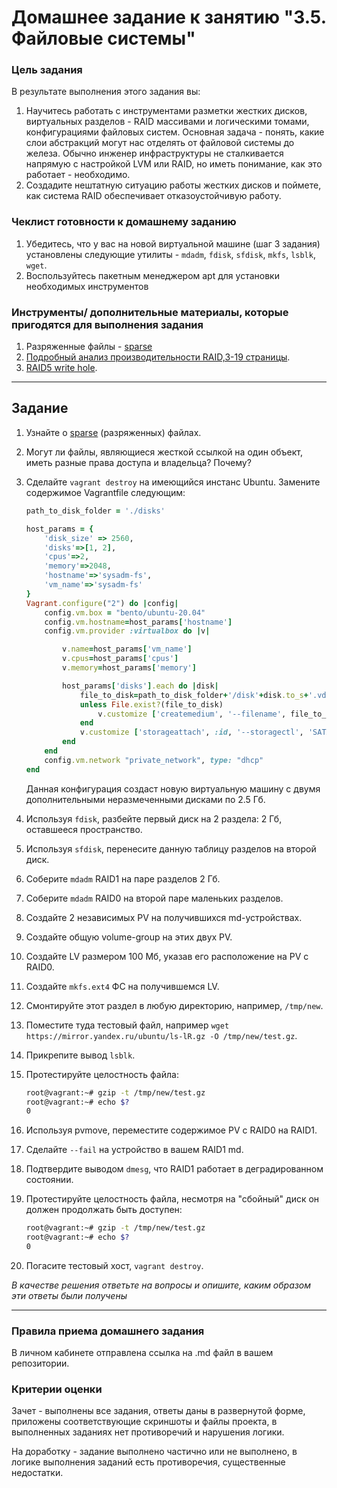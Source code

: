 # Домашнее задание к занятию "3.5. Файловые системы"

### Цель задания

В результате выполнения этого задания вы: 

1. Научитесь работать с инструментами разметки жестких дисков, виртуальных разделов - RAID массивами и логическими томами, конфигурациями файловых систем. Основная задача - понять, какие слои абстракций могут нас отделять от файловой системы до железа. Обычно инженер инфраструктуры не сталкивается напрямую с настройкой LVM или RAID, но иметь понимание, как это работает - необходимо.
1. Создадите нештатную ситуацию работы жестких дисков и поймете, как система RAID обеспечивает отказоустойчивую работу.


### Чеклист готовности к домашнему заданию

1. Убедитесь, что у вас на новой виртуальной машине (шаг 3 задания) установлены следующие утилиты - `mdadm`, `fdisk`, `sfdisk`, `mkfs`, `lsblk`, `wget`.  
2. Воспользуйтесь пакетным менеджером apt для установки необходимых инструментов


### Инструменты/ дополнительные материалы, которые пригодятся для выполнения задания

1. Разряженные файлы - [sparse](https://ru.wikipedia.org/wiki/%D0%A0%D0%B0%D0%B7%D1%80%D0%B5%D0%B6%D1%91%D0%BD%D0%BD%D1%8B%D0%B9_%D1%84%D0%B0%D0%B9%D0%BB)
2. [Подробный анализ производительности RAID,3-19 страницы](https://www.baarf.dk/BAARF/0.Millsap1996.08.21-VLDB.pdf).
3. [RAID5 write hole](https://www.intel.com/content/www/us/en/support/articles/000057368/memory-and-storage.html).


------

## Задание

1. Узнайте о [sparse](https://ru.wikipedia.org/wiki/%D0%A0%D0%B0%D0%B7%D1%80%D0%B5%D0%B6%D1%91%D0%BD%D0%BD%D1%8B%D0%B9_%D1%84%D0%B0%D0%B9%D0%BB) (разряженных) файлах.

1. Могут ли файлы, являющиеся жесткой ссылкой на один объект, иметь разные права доступа и владельца? Почему?

1. Сделайте `vagrant destroy` на имеющийся инстанс Ubuntu. Замените содержимое Vagrantfile следующим:

    ```ruby
    path_to_disk_folder = './disks'

    host_params = {
        'disk_size' => 2560,
        'disks'=>[1, 2],
        'cpus'=>2,
        'memory'=>2048,
        'hostname'=>'sysadm-fs',
        'vm_name'=>'sysadm-fs'
    }
    Vagrant.configure("2") do |config|
        config.vm.box = "bento/ubuntu-20.04"
        config.vm.hostname=host_params['hostname']
        config.vm.provider :virtualbox do |v|

            v.name=host_params['vm_name']
            v.cpus=host_params['cpus']
            v.memory=host_params['memory']

            host_params['disks'].each do |disk|
                file_to_disk=path_to_disk_folder+'/disk'+disk.to_s+'.vdi'
                unless File.exist?(file_to_disk)
                    v.customize ['createmedium', '--filename', file_to_disk, '--size', host_params['disk_size']]
                end
                v.customize ['storageattach', :id, '--storagectl', 'SATA Controller', '--port', disk.to_s, '--device', 0, '--type', 'hdd', '--medium', file_to_disk]
            end
        end
        config.vm.network "private_network", type: "dhcp"
    end
    ```

    Данная конфигурация создаст новую виртуальную машину с двумя дополнительными неразмеченными дисками по 2.5 Гб.

1. Используя `fdisk`, разбейте первый диск на 2 раздела: 2 Гб, оставшееся пространство.

1. Используя `sfdisk`, перенесите данную таблицу разделов на второй диск.

1. Соберите `mdadm` RAID1 на паре разделов 2 Гб.

1. Соберите `mdadm` RAID0 на второй паре маленьких разделов.

1. Создайте 2 независимых PV на получившихся md-устройствах.

1. Создайте общую volume-group на этих двух PV.

1. Создайте LV размером 100 Мб, указав его расположение на PV с RAID0.

1. Создайте `mkfs.ext4` ФС на получившемся LV.

1. Смонтируйте этот раздел в любую директорию, например, `/tmp/new`.

1. Поместите туда тестовый файл, например `wget https://mirror.yandex.ru/ubuntu/ls-lR.gz -O /tmp/new/test.gz`.

1. Прикрепите вывод `lsblk`.

1. Протестируйте целостность файла:

    ```bash
    root@vagrant:~# gzip -t /tmp/new/test.gz
    root@vagrant:~# echo $?
    0
    ```

1. Используя pvmove, переместите содержимое PV с RAID0 на RAID1.

1. Сделайте `--fail` на устройство в вашем RAID1 md.

1. Подтвердите выводом `dmesg`, что RAID1 работает в деградированном состоянии.

1. Протестируйте целостность файла, несмотря на "сбойный" диск он должен продолжать быть доступен:

    ```bash
    root@vagrant:~# gzip -t /tmp/new/test.gz
    root@vagrant:~# echo $?
    0
    ```

1. Погасите тестовый хост, `vagrant destroy`.
 
*В качестве решения ответьте на вопросы и опишите, каким образом эти ответы были получены*

----

### Правила приема домашнего задания

В личном кабинете отправлена ссылка на .md файл в вашем репозитории.


### Критерии оценки

Зачет - выполнены все задания, ответы даны в развернутой форме, приложены соответствующие скриншоты и файлы проекта, в выполненных заданиях нет противоречий и нарушения логики.

На доработку - задание выполнено частично или не выполнено, в логике выполнения заданий есть противоречия, существенные недостатки. 
